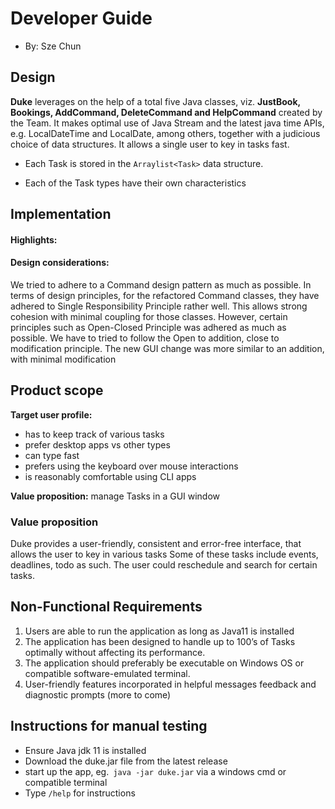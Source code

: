 # Developer Guide

- By: Sze Chun  


## Design

**Duke** leverages on the help of a total five Java classes, viz. **JustBook, Bookings, AddCommand, DeleteCommand and HelpCommand** created by the Team. It makes optimal use of Java Stream and the latest java time APIs, e.g. LocalDateTime and LocalDate, among others, together with a judicious choice of data structures. It allows a single user to key in tasks fast. 

- Each Task is stored in the `Arraylist<Task>` data structure.
  
- Each of the Task types have their own characteristics
  


## Implementation


#### Highlights:


#### Design considerations:

We tried to adhere to a Command design pattern as much as possible. In terms of design principles, for the refactored Command classes, they have adhered to Single Responsibility Principle rather well. This allows strong cohesion with minimal coupling for those
classes. However, certain principles such as Open-Closed Principle was adhered as much as possible. We have to tried to follow the Open to addition, close to modification principle.
The new GUI change was more similar to an addition, with minimal modification

## Product scope
**Target user profile:**

- has to keep track of various tasks
- prefer desktop apps vs other types
- can type fast
- prefers using the keyboard over mouse interactions
- is reasonably comfortable using CLI apps

**Value proposition:** manage Tasks in a GUI window


### Value proposition


Duke provides a user-friendly, consistent and error-free interface,  that allows the user to key in various tasks
Some of these tasks include events, deadlines, todo as such. The user could reschedule and search for certain tasks.

## Non-Functional Requirements
1. Users are able to run the application as long as Java11 is installed
2. The application has been designed to handle up to 100’s of Tasks optimally without affecting its performance.
3. The application should preferably be executable on Windows OS or compatible software-emulated terminal.
4. User-friendly features incorporated in helpful messages feedback and diagnostic prompts (more to come) 


## Instructions for manual testing

- Ensure Java jdk 11 is installed
- Download the duke.jar file from the latest release
- start up the app, eg.` java -jar duke.jar` via a windows cmd or compatible terminal
- Type `/help` for instructions

